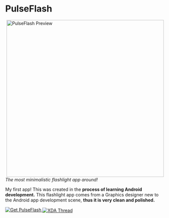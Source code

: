 PulseFlash
============

<img alt="PulseFlash Preview" align="right" height="500"
   src="http://i.imgur.com/c3pK05s.png" />

<i>The most minimalistic flashlight app around!</i>

My first app! This was created in the <b>process of learning Android development.</b> This flashlight app comes from a Graphics designer new to the Android app development scene, <b>thus it is very clean and polished.</b> 

<a href="https://docs.google.com/file/d/0ByFF6rgTjelEMmZqcVBocm9FTTg/edit">
  <img alt="Get PulseFlash" vspace="0"
       src="http://i.imgur.com/kXr4CXP.png" />
</a>

<a href="http://forum.xda-developers.com/showthread.php?t=2735752">
  <img alt="XDA Thread" vspace="0" align="center"
       src="http://i.imgur.com/HkhJ7cp.png" />
</a>
